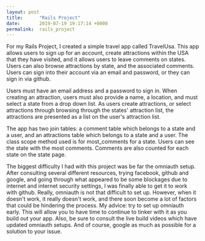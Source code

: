 ```yaml
---
layout: post
title:      "Rails Project"
date:       2019-07-19 19:17:14 +0000
permalink:  rails_project
---
```



For my Rails Project, I created a simple travel app called TravelUsa.  This app allows users to sign up for an account, create attractions within the USA that they have visited, and it allows users to leave comments on states.  Users can also browse attractions by state, and the associated comments.  Users can sign into their account via an email and password, or they can sign in via github.  

Users must have an email address and a password to sign in.  When creating an attraction, users must also provide a name, a location, and must select a state from a drop down list.  As users create attractions, or select attractions through browsing through the states' attraction list, the attractions are presented as a list on the user's attraction list.  

The app has two join tables: a comment table which belongs to a state and a user, and an attractions table which belongs to a state and a user.  The class scope method used is for most_comments for a state.  Users can see the state with the most comments.  Comments are also counted for each state on the state page.  

The biggest difficulty I had with this project was be far the omniauth setup.  After consulting several different resources, trying facebook, github and google, and going through what appeared to be some blockages due to internet and internet security settings, I was finally able to get it to work with github.  Really, omniauth is not that difficult to set up.  However, when it doesn't work, it really doesn't work, and there soon become a lot of factors that could be hindering the process.  My advice: try to set up omniauth early.  This will allow you to have time to continue to tinker with it as you build out your app.  Also, be sure to consult the live build videos which have updated omniauth setups.  And of course, google as much as possible for a solution to your issue.  
